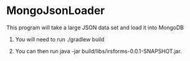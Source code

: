 # MongoJsonLoader

This program will take a large JSON data set and load it into MongoDB

1) You will need to run ./gradlew build

2) You can then run java -jar build/libs/irsforms-0.0.1-SNAPSHOT.jar.
